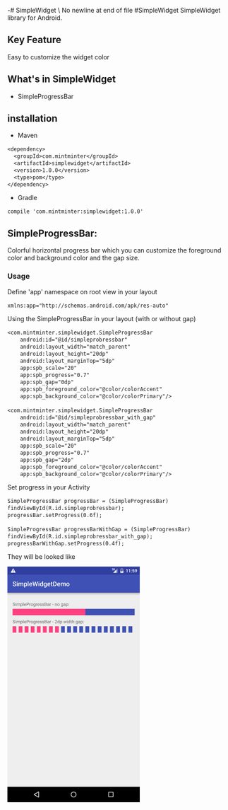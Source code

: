 -# SimpleWidget
\ No newline at end of file
#SimpleWidget
SimpleWidget library for Android.

## Key Feature
Easy to customize the widget color

## What's in SimpleWidget
* SimpleProgressBar

## installation
* Maven
```
<dependency>
  <groupId>com.mintminter</groupId>
  <artifactId>simplewidget</artifactId>
  <version>1.0.0</version>
  <type>pom</type>
</dependency>
```


* Gradle
```
compile 'com.mintminter:simplewidget:1.0.0'
```

## SimpleProgressBar:
Colorful horizontal progress bar which you can customize the foreground color and background color and the gap size.

### Usage
Define 'app' namespace on root view in your layout
```
xmlns:app="http://schemas.android.com/apk/res-auto"
```
Using the SimpleProgressBar in your layout (with or without gap)
```
<com.mintminter.simplewidget.SimpleProgressBar
    android:id="@id/simpleprobressbar"
    android:layout_width="match_parent"
    android:layout_height="20dp"
    android:layout_marginTop="5dp"
    app:spb_scale="20"
    app:spb_progress="0.7"
    app:spb_gap="0dp"
    app:spb_foreground_color="@color/colorAccent"
    app:spb_background_color="@color/colorPrimary"/>
    
<com.mintminter.simplewidget.SimpleProgressBar
    android:id="@id/simpleprobressbar_with_gap"
    android:layout_width="match_parent"
    android:layout_height="20dp"
    android:layout_marginTop="5dp"
    app:spb_scale="20"
    app:spb_progress="0.7"
    app:spb_gap="2dp"
    app:spb_foreground_color="@color/colorAccent"
    app:spb_background_color="@color/colorPrimary"/>
```
Set progress in your Activity
```
SimpleProgressBar progressBar = (SimpleProgressBar) findViewById(R.id.simpleprobressbar);
progressBar.setProgress(0.6f);

SimpleProgressBar progressBarWithGap = (SimpleProgressBar) findViewById(R.id.simpleprobressbar_with_gap);
progressBarWithGap.setProgress(0.4f);
```
They will be looked like

<img src="https://github.com/IreneXY/SimpleWidget/raw/master/screenshot/simple_progress_bar.png" width="300">





